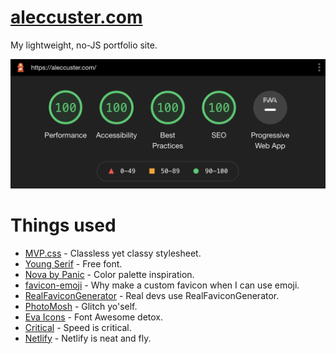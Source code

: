 # [aleccuster.com](https://aleccuster.com)

My lightweight, no-JS portfolio site.

![Great report card](./lighthouse.png)

# Things used

- [MVP.css](https://andybrewer.github.io/mvp/) - Classless yet classy stylesheet.
- [Young Serif](https://open-foundry.com/fonts/young_serif_regular) - Free font.
- [Nova by Panic](https://nova.app) - Color palette inspiration.
- [favicon-emoji](https://github.com/albinekb/favicon-emoji) - Why make a custom favicon when I can use emoji.
- [RealFaviconGenerator](https://realfavicongenerator.net) - Real devs use RealFaviconGenerator.
- [PhotoMosh](https://photomosh.com) - Glitch yo'self.
- [Eva Icons](https://akveo.github.io/eva-icons/#/) - Font Awesome detox.
- [Critical](https://github.com/addyosmani/critical) - Speed is critical.
- [Netlify](https://www.netlify.com) - Netlify is neat and fly.
